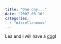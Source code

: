 ```yaml
---
title: "One day..."
date: "2007-08-16"
categories: 
  - "miscellaneous"
---
```


Lea and I will have a [dog](http://www.wihumane.org/animals/dogs.aspx "Milwaukee Humane Society")!
